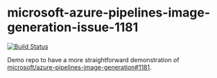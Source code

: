 # microsoft-azure-pipelines-image-generation-issue-1181

[![Build Status](https://dev.azure.com/svenevs/microsoft-azure-pipelines-image-generation-issue-1181/_apis/build/status/svenevs.microsoft-azure-pipelines-image-generation-issue-1181?branchName=master)](https://dev.azure.com/svenevs/microsoft-azure-pipelines-image-generation-issue-1181/_build/latest?definitionId=6&branchName=master)

Demo repo to have a more straightforward demonstration of
[microsoft/azure-pipelines-image-generation#1181][issue].

[issue]: https://github.com/microsoft/azure-pipelines-image-generation/issues/1181
